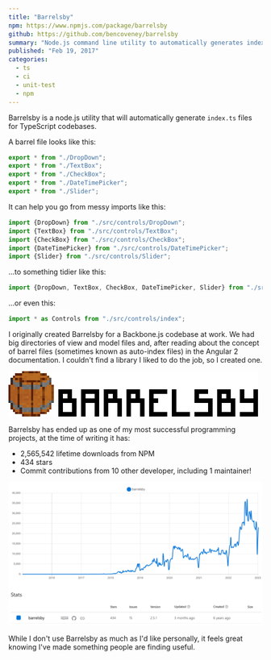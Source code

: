 ```yaml
---
title: "Barrelsby"
npm: https://www.npmjs.com/package/barrelsby
github: https://github.com/bencoveney/barrelsby
summary: "Node.js command line utility to automatically generates index.ts files for typescript codebases."
published: "Feb 19, 2017"
categories:
  - ts
  - ci
  - unit-test
  - npm
---
```


Barrelsby is a node.js utility that will automatically generate `index.ts` files for TypeScript codebases.

A barrel file looks like this:

```TypeScript
export * from "./DropDown";
export * from "./TextBox";
export * from "./CheckBox";
export * from "./DateTimePicker";
export * from "./Slider";
```

It can help you go from messy imports like this:

```TypeScript
import {DropDown} from "./src/controls/DropDown";
import {TextBox} from "./src/controls/TextBox";
import {CheckBox} from "./src/controls/CheckBox";
import {DateTimePicker} from "./src/controls/DateTimePicker";
import {Slider} from "./src/controls/Slider";
```

...to something tidier like this:

```TypeScript
import {DropDown, TextBox, CheckBox, DateTimePicker, Slider} from "./src/controls";
```

...or even this:

```TypeScript
import * as Controls from "./src/controls/index";
```

I originally created Barrelsby for a Backbone.js codebase at work. We had big directories of view and model files and, after reading about the concept of barrel files (sometimes known as auto-index files) in the Angular 2 documentation. I couldn't find a library I liked to do the job, so I created one.

![Barrelsby Icon](./barrelsby.png "Barrelsby probably didn't need an icon, but I made one anyway")

Barrelsby has ended up as one of my most successful programming projects, at the time of writing it has:

- 2,565,542 lifetime downloads from NPM
- 434 stars
- Commit contributions from 10 other developer, including 1 maintainer!

![Barrelsby Downloads Graph](./barrelsby-downloads.png "6 years of Barrelsby downloads")

While I don't use Barrelsby as much as I'd like personally, it feels great knowing I've made something people are finding useful.
